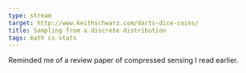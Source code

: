 ```yaml
---
type: stream
target: http://www.keithschwarz.com/darts-dice-coins/
title: Sampling from a discrete distribution
tags: math cs stats
---
```


Reminded me of a review paper of compressed sensing I read earlier.